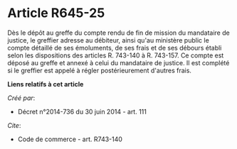 # Article R645-25

Dès le dépôt au greffe du compte rendu de fin de mission du mandataire de justice, le greffier adresse au débiteur, ainsi
qu'au ministère public le compte détaillé de ses émoluments, de ses frais et de ses débours établi selon les dispositions des
articles R. 743-140 à R. 743-157. Ce compte est déposé au greffe et annexé à celui du mandataire de justice. Il est complété
si le greffier est appelé à régler postérieurement d'autres frais.

**Liens relatifs à cet article**

_Créé par_:

  - Décret n°2014-736 du 30 juin 2014 - art. 111

_Cite_:

  - Code de commerce - art. R743-140
